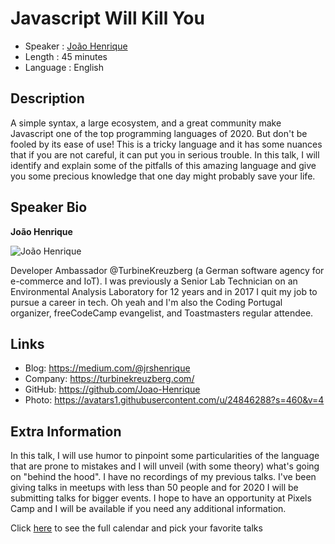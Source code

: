Javascript Will Kill You
=================================================

* Speaker   : [João Henrique](https://pixels.camp/Joao-Henrique)
* Length    : 45 minutes
* Language  : English

Description
-----------

A simple syntax, a large ecosystem, and a great community make Javascript one of the top programming languages of 2020. But don't be fooled by its ease of use! This is a tricky language and it has some nuances that if you are not careful, it can put you in serious trouble. In this talk, I will identify and explain some of the pitfalls of this amazing language and give you some precious knowledge that one day might probably save your life.

Speaker Bio
-----------

**João Henrique**

![João Henrique](https://avatars3.githubusercontent.com/u/24846288?v=4)

Developer Ambassador @TurbineKreuzberg (a German software agency for e-commerce and IoT). I was previously a Senior Lab Technician on an Environmental Analysis Laboratory for 12 years and in 2017 I quit my job to pursue a career in tech. Oh yeah and I'm also the Coding Portugal organizer, freeCodeCamp evangelist, and Toastmasters regular attendee.

Links
-----

* Blog: https://medium.com/@jrshenrique
* Company: https://turbinekreuzberg.com/
* GitHub: https://github.com/Joao-Henrique
* Photo: https://avatars1.githubusercontent.com/u/24846288?s=460&v=4

Extra Information
-----------------

In this talk, I will use humor to pinpoint some particularities of the language that are prone to mistakes and I will unveil (with some theory) what's going on "behind the hood". I have no recordings of my previous talks. I've been giving talks in meetups with less than 50 people and for 2020 I will be submitting talks for bigger events. I hope to have an opportunity at Pixels Camp and I will be available if you need any additional information.

Click [here][1] to see the full calendar and pick your favorite talks

[1]: https://pixels.camp/schedule/
